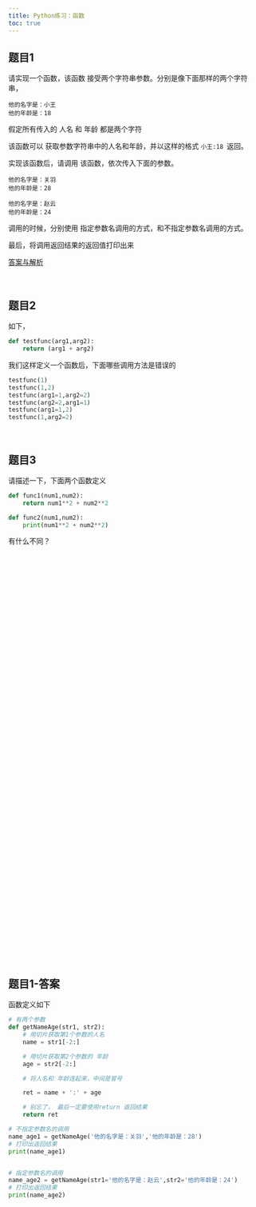 ```yaml
---
title: Python练习：函数
toc: true
---
```


## 题目1




请实现一个函数，该函数 接受两个字符串参数。分别是像下面那样的两个字符串，

```
他的名字是：小王
他的年龄是：18
```

假定所有传入的 人名 和 年龄 都是两个字符

该函数可以 获取参数字符串中的人名和年龄，并以这样的格式 ```小王:18 ```返回。



实现该函数后，请调用 该函数，依次传入下面的参数。

```
他的名字是：关羽
他的年龄是：28
```

```
他的名字是：赵云
他的年龄是：24
```

调用的时候，分别使用 指定参数名调用的方式，和不指定参数名调用的方式。

最后，将调用返回结果的返回值打印出来

[答案与解析](#题目1-答案)


<br>

## 题目2

如下，

```py
def testfunc(arg1,arg2): 
    return (arg1 + arg2)
```
    
我们这样定义一个函数后，下面哪些调用方法是错误的
    
```py
testfunc(1)
testfunc(1,2)
testfunc(arg1=1,arg2=2)
testfunc(arg2=2,arg1=1)
testfunc(arg1=1,2)    
testfunc(1,arg2=2)
```



<br>

## 题目3

请描述一下，下面两个函数定义

```py
def func1(num1,num2):
    return num1**2 + num2**2

def func2(num1,num2):
    print(num1**2 + num2**2)

```

有什么不同？





<br><br><br><br><br><br><br><br><br><br><br><br><br><br><br><br><br><br><br><br><br><br><br><br><br><br><br><br><br><br><br><br><br><br><br><br><br><br><br><br><br><br><br><br><br><br><br><br>

## 题目1-答案

函数定义如下

```python
# 有两个参数
def getNameAge(str1, str2):
    # 用切片获取第1个参数的人名
    name = str1[-2:]

    # 用切片获取第2个参数的 年龄
    age = str2[-2:]

    # 将人名和 年龄连起来，中间是冒号

    ret = name + ':' + age

    # 别忘了， 最后一定要使用return 返回结果
    return ret

# 不指定参数名的调用
name_age1 = getNameAge('他的名字是：关羽','他的年龄是：28')
# 打印出返回结果
print(name_age1)


# 指定参数名的调用
name_age2 = getNameAge(str1='他的名字是：赵云',str2='他的年龄是：24')
# 打印出返回结果
print(name_age2)
```



